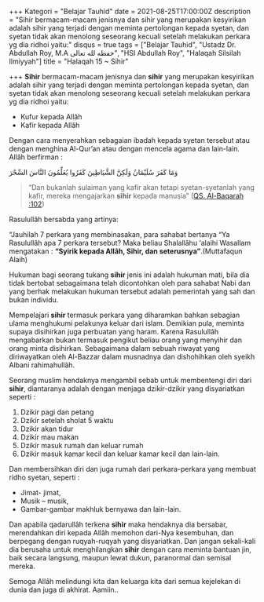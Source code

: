 +++
Kategori = "Belajar Tauhid"
date = 2021-08-25T17:00:00Z
description = "Sihir bermacam-macam jenisnya dan sihir yang merupakan kesyirikan adalah sihir yang terjadi dengan meminta pertolongan kepada syetan, dan syetan tidak akan menolong seseorang kecuali setelah melakukan perkara yg dia ridhoi yaitu:"
disqus = true
tags = ["Belajar Tauhid", "Ustadz Dr. Abdullah Roy, M.A حفظه لله تعالى", "HSI Abdullah Roy", "Halaqah Silsilah Ilmiyyah"]
title = "Halaqah 15 ~ Sihir"

+++
**Sihir** bermacam-macam jenisnya dan **sihir** yang merupakan kesyirikan adalah sihir yang terjadi dengan meminta pertolongan kepada syetan, dan syetan tidak akan menolong seseorang kecuali setelah melakukan perkara yg dia ridhoi yaitu:

* Kufur kepada Allâh
* Kafir kepada Allâh

Dengan cara menyerahkan sebagaian ibadah kepada syetan tersebut atau dengan menghina Al-Qur’an atau dengan mencela agama dan lain-lain. Allâh berfirman :

وَمَا كَفَرَ سُلَيْمَانُ وَلَكِنَّ الشَّيَاطِينَ كَفَرُوا يُعَلِّمُونَ النَّاسَ السِّحْرَ

> “Dan bukanlah sulaiman yang kafir akan tetapi syetan-syetanlah yang kafir, mereka mengajarkan **sihir** kepada manusia” ([QS. Al-Baqarah :102](https://quran.com/2:102?font=v1&translations=33 "QS Al-Baqarah 102"))

Rasulullâh bersabda yang artinya:

“Jauhilah 7 perkara yang membinasakan, para sahabat bertanya “Ya Rasulullâh apa 7 perkara tersebut? Maka beliau Shalallâhu ‘alaihi Wasallam mengatakan : **“Syirik kepada Allâh, Sihir, dan seterusnya”**.(Muttafaqun Alaih)

Hukuman bagi seorang tukang **sihir** jenis ini adalah hukuman mati, bila dia tidak bertobat sebagaimana telah dicontohkan oleh para sahabat Nabi dan yang berhak melakukan hukuman tersebut adalah pemerintah yang sah dan bukan individu.

Mempelajari **sihir** termasuk perkara yang diharamkan bahkan sebagian ulama menghukumi pelakunya keluar dari islam. Demikian pula, meminta supaya disihirkan juga perbuatan yang haram. Karena Rasulullâh mengabarkan bukan termasuk pengikut beliau orang yang menyihir dan orang minta disihirkan. Sebagaimana dalam sebuah riwayat yang diriwayatkan oleh Al-Bazzar dalam musnadnya dan dishohihkan oleh syeikh Albani rahimahullâh.

Seorang muslim hendaknya mengambil sebab untuk membentengi diri dari **sihir**, diantaranya adalah dengan menjaga dzikir-dzikir yang disyariatkan seperti :

1. Dzikir pagi dan petang
2. Dzikir setelah sholat 5 waktu
3. Dzikir akan tidur
4. Dzikir mau makan
5. Dzikir masuk rumah dan keluar rumah
6. Dzikir masuk kamar kecil dan keluar kamar kecil dan lain-lain.

Dan membersihkan diri dan juga rumah dari perkara-perkara yang membuat ridho syetan, seperti :

* Jimat- jimat,
* Musik – musik,
* Gambar-gambar makhluk bernyawa dan lain-lain.

Dan apabila qadarullâh terkena **sihir** maka hendaknya dia bersabar, merendahkan diri kepada Allâh memohon dari-Nya kesembuhan, dan berpegang dengan ruqyah-ruqyah yang disyariatkan. Dan jangan sekali-kali dia berusaha untuk menghilangkan **sihir** dengan cara meminta bantuan jin, baik secara langsung, maupun lewat dukun, paranormal dan semisal mereka.

Semoga Allâh melindungi kita dan keluarga kita dari semua kejelekan di dunia dan juga di akhirat. Aamiin..